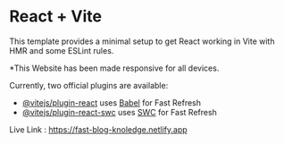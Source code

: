 # React + Vite

This template provides a minimal setup to get React working in Vite with HMR and some ESLint rules.

*This Website has been made responsive for all devices.

Currently, two official plugins are available:

- [@vitejs/plugin-react](https://github.com/vitejs/vite-plugin-react/blob/main/packages/plugin-react/README.md) uses [Babel](https://babeljs.io/) for Fast Refresh
- [@vitejs/plugin-react-swc](https://github.com/vitejs/vite-plugin-react-swc) uses [SWC](https://swc.rs/) for Fast Refresh

Live Link : https://fast-blog-knoledge.netlify.app
